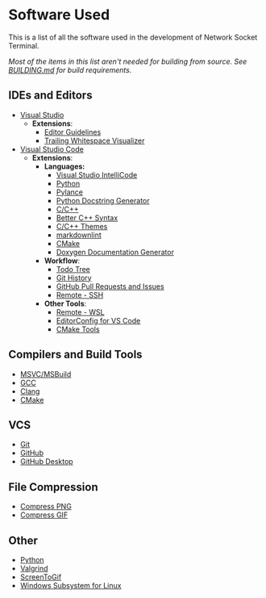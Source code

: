 # Software Used

This is a list of all the software used in the development of Network Socket Terminal.

*Most of the items in this list aren't needed for building from source. See [BUILDING.md](BUILDING.md) for build requirements.*

## IDEs and Editors

- [Visual Studio](https://visualstudio.microsoft.com/)
  - **Extensions**:
    - [Editor Guidelines](https://marketplace.visualstudio.com/items?itemName=PaulHarrington.EditorGuidelines)
    - [Trailing Whitespace Visualizer](https://marketplace.visualstudio.com/items?itemName=MadsKristensen.TrailingWhitespaceVisualizer)
- [Visual Studio Code](https://code.visualstudio.com/)
  - **Extensions**:
    - **Languages:**
      - [Visual Studio IntelliCode](https://marketplace.visualstudio.com/items?itemName=VisualStudioExptTeam.vscodeintellicode)
      - [Python](https://marketplace.visualstudio.com/items?itemName=ms-python.python)
      - [Pylance](https://marketplace.visualstudio.com/items?itemName=ms-python.vscode-pylance)
      - [Python Docstring Generator](https://marketplace.visualstudio.com/items?itemName=njpwerner.autodocstring)
      - [C/C++](https://marketplace.visualstudio.com/items?itemName=ms-vscode.cpptools)
      - [Better C++ Syntax](https://marketplace.visualstudio.com/items?itemName=jeff-hykin.better-cpp-syntax)
      - [C/C++ Themes](https://marketplace.visualstudio.com/items?itemName=ms-vscode.cpptools-themes)
      - [markdownlint](https://marketplace.visualstudio.com/items?itemName=DavidAnson.vscode-markdownlint)
      - [CMake](https://marketplace.visualstudio.com/items?itemName=twxs.cmake)
      - [Doxygen Documentation Generator](https://marketplace.visualstudio.com/items?itemName=cschlosser.doxdocgen)
    - **Workflow**:
      - [Todo Tree](https://marketplace.visualstudio.com/items?itemName=Gruntfuggly.todo-tree)
      - [Git History](https://marketplace.visualstudio.com/items?itemName=donjayamanne.githistory)
      - [GitHub Pull Requests and Issues](https://marketplace.visualstudio.com/items?itemName=GitHub.vscode-pull-request-github)
      - [Remote - SSH](https://marketplace.visualstudio.com/items?itemName=ms-vscode-remote.remote-ssh)
    - **Other Tools**:
      - [Remote - WSL](https://marketplace.visualstudio.com/items?itemName=ms-vscode-remote.remote-wsl)
      - [EditorConfig for VS Code](https://marketplace.visualstudio.com/items?itemName=EditorConfig.EditorConfig)
      - [CMake Tools](https://marketplace.visualstudio.com/items?itemName=ms-vscode.cmake-tools)

## Compilers and Build Tools

- [MSVC/MSBuild](https://visualstudio.microsoft.com/downloads/#build-tools-for-visual-studio-2019)
- [GCC](https://gcc.gnu.org/)
- [Clang](https://clang.llvm.org/)
- [CMake](https://cmake.org/)

## VCS

- [Git](https://git-scm.com/)
- [GitHub](https://github.com/)
- [GitHub Desktop](https://desktop.github.com/)

## File Compression

- [Compress PNG](https://compresspng.com/)
- [Compress GIF](https://www.iloveimg.com/compress-image/compress-gif)

## Other

- [Python](https://www.python.org/)
- [Valgrind](https://www.valgrind.org/)
- [ScreenToGif](https://www.screentogif.com/)
- [Windows Subsystem for Linux](https://docs.microsoft.com/en-us/windows/wsl/install-win10)
